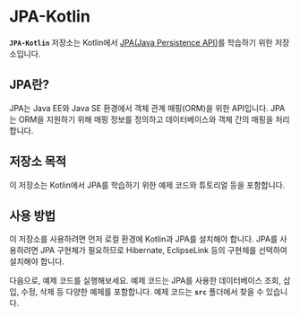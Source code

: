 # JPA-Kotlin

**`JPA-Kotlin`** 저장소는 Kotlin에서 [JPA(Java Persistence API)](https://docs.oracle.com/javaee/7/tutorial/persistence-intro.htm)를 학습하기 위한 저장소입니다.

## **JPA란?**

JPA는 Java EE와 Java SE 환경에서 객체 관계 매핑(ORM)을 위한 API입니다. JPA는 ORM을 지원하기 위해 매핑 정보를 정의하고 데이터베이스와 객체 간의 매핑을 처리합니다.

## **저장소 목적**

이 저장소는 Kotlin에서 JPA를 학습하기 위한 예제 코드와 튜토리얼 등을 포함합니다.

## **사용 방법**

이 저장소를 사용하려면 먼저 로컬 환경에 Kotlin과 JPA를 설치해야 합니다. JPA를 사용하려면 JPA 구현체가 필요하므로 Hibernate, EclipseLink 등의 구현체를 선택하여 설치해야 합니다.

다음으로, 예제 코드를 실행해보세요. 예제 코드는 JPA를 사용한 데이터베이스 조회, 삽입, 수정, 삭제 등 다양한 예제를 포함합니다. 예제 코드는 **`src`** 폴더에서 찾을 수 있습니다.
